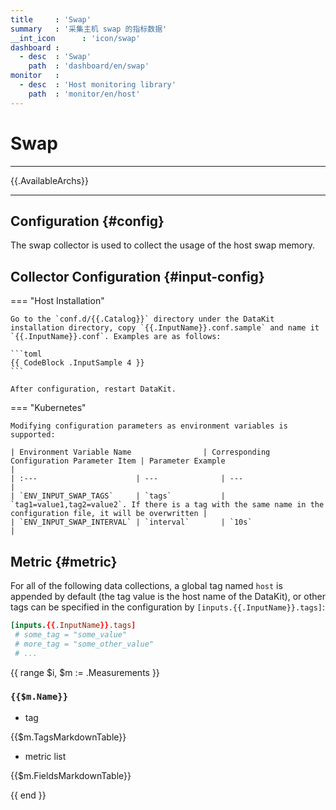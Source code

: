 ```yaml
---
title     : 'Swap'
summary   : '采集主机 swap 的指标数据'
__int_icon      : 'icon/swap'
dashboard :
  - desc  : 'Swap'
    path  : 'dashboard/en/swap'
monitor   :
  - desc  : 'Host monitoring library'
    path  : 'monitor/en/host'
---
```


<!-- markdownlint-disable MD025 -->
# Swap
<!-- markdownlint-enable -->

---

{{.AvailableArchs}}

---

## Configuration {#config}

The swap collector is used to collect the usage of the host swap memory.

## Collector Configuration {#input-config}

=== "Host Installation"

    Go to the `conf.d/{{.Catalog}}` directory under the DataKit installation directory, copy `{{.InputName}}.conf.sample` and name it `{{.InputName}}.conf`. Examples are as follows:
    
    ```toml
    {{ CodeBlock .InputSample 4 }}
    ```

    After configuration, restart DataKit.

=== "Kubernetes"

    Modifying configuration parameters as environment variables is supported:
    
    | Environment Variable Name                | Corresponding Configuration Parameter Item | Parameter Example                                                     |
    | :---                      | ---              | ---                                                          |
    | `ENV_INPUT_SWAP_TAGS`     | `tags`           | `tag1=value1,tag2=value2`. If there is a tag with the same name in the configuration file, it will be overwritten |
    | `ENV_INPUT_SWAP_INTERVAL` | `interval`       | `10s`                                                        |

## Metric {#metric}

For all of the following data collections, a global tag named `host` is appended by default (the tag value is the host name of the DataKit), or other tags can be specified in the configuration by `[inputs.{{.InputName}}.tags]`:

```toml
[inputs.{{.InputName}}.tags]
 # some_tag = "some_value"
 # more_tag = "some_other_value"
 # ...
```

{{ range $i, $m := .Measurements }}

### `{{$m.Name}}`

- tag

{{$m.TagsMarkdownTable}}

- metric list

{{$m.FieldsMarkdownTable}}

{{ end }}
